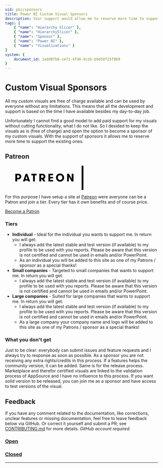 ```yaml
---
uid: pbi/sponsors
title: Power BI Custom Visual Sponsors
description: Your support would allow me to reserve more time to support the existing ones and creating new ones.
tags: [
    { "name": "Hierarchy Slicer" },
    { "name": "HierarchySlicer" }, 
    { "name": "Sponsor" }, 
    { "name": "Power BI" },
    { "name": "Visualizations" }
]
system: {
    document_id: 1add8fb8-ce71-4fd6-9c2b-b9d50725f9b9
}
---
```


# Custom Visual Sponsors

All my custom visuals are free of charge available and can be used by everyone without any limitations. This means that all the development and support is based on the time I have available besides my day-to-day job.

Unfortunately I cannot find a good model to add paid support for my visuals without cutting functionality, what I do not like.
So I desided to keep the visuals as is (free of charge) and open the option to become a sponsor of my custom visuals. With the support of sponsors it allows me to reserve more time to support the existing ones.

## Patreon

<div class="patreon logo">
<svg xmlns="http://www.w3.org/2000/svg" width="292" height="80" viewBox="0 0 292 104"><title>Patreon wordmark</title><g><path data-fill="1" fill-rule="evenodd" d="M284.367244,104 L284.367244,1.42108547e-14 L291.998128,1.42108547e-14 L291.998128,104 L284.367244,104 Z M241.879569,34.6685484 L249.462761,34.6685484 L249.462761,67.6406851 L241.502892,67.6406851 L229.631221,46.443665 L229.631221,67.6406851 L222.000337,67.6406851 L222.000337,34.6685484 L229.960206,34.6685484 L241.879569,56.1472494 L241.879569,34.6685484 Z M191.902143,33.8203912 C202.828713,33.8203912 209.329565,42.1108994 209.329565,51.1546654 C209.329565,60.1983341 202.828713,68.4889396 191.902143,68.4889396 C180.925934,68.4889396 174.425082,60.1983341 174.425082,51.1546654 C174.425082,42.1108994 180.925934,33.8203912 191.902143,33.8203912 Z M201.558521,51.1546654 C201.558521,45.7379055 197.883238,40.6977258 191.902143,40.6977258 C185.872382,40.6977258 182.245765,45.7379055 182.245765,51.1546654 C182.245765,56.5714254 185.872382,61.6115077 191.902143,61.6115077 C197.883238,61.6115077 201.558521,56.5714254 201.558521,51.1546654 Z M68.6789331,41.2626448 L68.6789331,34.6685484 L91.2399738,34.6685484 L91.2399738,41.2626448 L83.7501245,41.2626448 L83.7501245,67.6406851 L76.1195321,67.6406851 L76.1195321,41.2626448 L68.6789331,41.2626448 Z M149.555601,48.2809172 L162.037548,48.2809172 L162.037548,54.2642508 L149.555601,54.2642508 L149.555601,61.516511 L162.037548,61.516511 L162.037548,67.6406851 L141.924717,67.6406851 L141.924717,34.6685484 L162.037548,34.6685484 L162.037548,40.7927225 L149.555601,40.7927225 L149.555601,48.2809172 Z M116.95985,34.6685484 C124.259803,34.6685484 128.970707,40.1803051 128.970707,46.5860627 C128.970707,51.2021638 126.520842,55.2990922 122.422162,57.2313411 L129.0184,67.6406851 L120.16307,67.6406851 L114.320187,58.5019223 L110.74029,58.5019223 L110.74029,67.6406851 L103.110379,67.6406851 L103.110379,34.6685484 L116.95985,34.6685484 Z M121.245409,46.5860627 C121.245409,43.5239757 119.172223,40.8860646 115.969003,40.8860646 L110.74029,40.8860646 L110.74029,52.2845035 L115.969003,52.2845035 C119.172223,52.2845035 121.245409,49.6481497 121.245409,46.5860627 Z M53.7468301,63.6370987 L42.0175573,63.6370987 L40.7452241,67.6406851 L32.5954591,67.6406851 L44.3722302,34.6685484 L51.3904052,34.6685484 L63.3079195,67.6406851 L55.0174113,67.6406851 L53.7468301,63.6370987 Z M47.9042396,44.088992 L43.8531549,57.6554197 L51.8603276,57.6554197 L47.9042396,44.088992 Z M13.8006102,34.6685484 C21.1021207,34.6685484 25.8131212,40.1803051 25.8131212,46.5860627 C25.8131212,52.9918203 21.1021207,58.5019223 13.8006102,58.5019223 L7.63059242,58.5019223 L7.63059242,67.6406851 L0,67.6406851 L0,34.6685484 L13.8006102,34.6685484 Z M18.1350304,46.5860627 C18.1350304,43.5239757 16.061941,40.8860646 12.8590136,40.8860646 L7.63059242,40.8860646 L7.63059242,52.2845035 L12.8590136,52.2845035 C16.061941,52.2845035 18.1350304,49.6481497 18.1350304,46.5860627 Z"></path></g></svg></div>

For this purpose I have setup a site at [Patreon](https://www.patreon.com/liprec) were averyone can be a Patron and join a tier. Every tier has it own benefits and of course price.

[Become a Patron](https://www.patreon.com/bePatron?u=18470791)

### Tiers

- **Individual** - Ideal for the individual you wants to support me. In return you will get:
    - I always add the latest stable and test version (if available) to my profile to be used with you reports. Please be aware that this version is not certified and cannot be used in emails and/or PowerPoint.
    - As an individual you will be added to this site as one of my Patrons / sponsor as a special thanks!
- **Small companies** - Targeted to small companies that wants to support me. In return you will get:
    - I always add the latest stable and test version (if available) to my profile to be used with you reports. Please be aware that this version is not certified and cannot be used in emails and/or PowerPoint.
- **Large companies** - Suited for large companies that wants to support me. In return you will get:
    - I always add the latest stable and test version (if available) to my profile to be used with you reports. Please be aware that this version is not certified and cannot be used in emails and/or PowerPoint.
    - As a large company your company name and logo will be added to this site as one of my Patrons / sponsor as a special thanks!

### What you don't get

Just to be clear: everybody can submit issues and feature requests and I always try to response as soon as possible. As a sponsor you are not receiving any extra rights/credits in this process. If a features helps the community version, it can be added.
Same is for the release process. Marketplace and therefor certified visuals are linked to the validation process of AppSource and I have no influence to this process. If you want solid version to be released, you can join me as a sponsor and have access to test versions of the visual.

## Feedback

If you have any comment related to the documentation, like corrections, unclear features or missing documentation, feel free to leave feedback below via GitHub. Or correct it yourself and submit a PR; see [CONTRIBUTING.md](https://github.com/liprec/azurebi-docs/blob/master/.github/CONTRIBUTING.md) for more details.
*GitHub account required.*

### [**Open**](#tab/docs-open)

### [**Closed**](#tab/docs-closed)

***